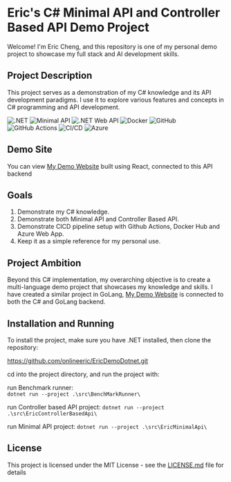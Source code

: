 # Eric's C# Minimal API and Controller Based API Demo Project

Welcome! I'm Eric Cheng, and this repository is one of my personal demo project to showcase my full stack and AI development skills.

## Project Description

This project serves as a demonstration of my C# knowledge and its API development paradigms. I use it to explore various features and concepts in C# programming and API development.

![.NET](https://img.shields.io/badge/-C%23-512BD4?logo=.net&logoColor=white)
![Minimal API](https://img.shields.io/badge/-Minimal%20API-512BD4?logo=.net&logoColor=white)
![.NET Web API](https://img.shields.io/badge/-%20Web%20API-512BD4?logo=.net&logoColor=white)
![Docker](https://img.shields.io/badge/-Docker-2496ED?logo=docker&logoColor=white)
![GitHub](https://img.shields.io/badge/-GitHub-181717?logo=github&logoColor=white)
![GitHub Actions](https://img.shields.io/badge/-GitHub%20Actions-2088FF?logo=github-actions&logoColor=white)
![CI/CD](https://img.shields.io/badge/-CI%2FCD-5C6BC0?logo=jenkins&logoColor=white)
![Azure](https://img.shields.io/badge/-Azure-0089D6?logo=microsoft-azure&logoColor=white)

## Demo Site

You can view [My Demo Website](https://agreeable-water-061d90800.5.azurestaticapps.net) built using React, connected to this API backend  

## Goals

1. Demonstrate my C# knowledge.
2. Demonstrate both Minimal API and Controller Based API.
3. Demonstrate CICD pipeline setup with Github Actions, Docker Hub and Azure Web App.
4. Keep it as a simple reference for my personal use.

## Project Ambition

Beyond this C# implementation, my overarching objective is to create a multi-language demo project that showcases my knowledge and skills. I have created a similar project in GoLang, [My Demo Website](https://agreeable-water-061d90800.5.azurestaticapps.net) is connected to both the C# and GoLang backend.

## Installation and Running

To install the project, make sure you have .NET installed, then clone the repository:

https://github.com/onlineeric/EricDemoDotnet.git

cd into the project directory, and run the project with:

run Benchmark runner:  
`dotnet run --project .\src\BenchMarkRunner\`

run Controller based API project:
`dotnet run --project .\src\EricControllerBasedApi\`

run Minimal API project:
`dotnet run --project .\src\EricMinimalApi\`

## License

This project is licensed under the MIT License - see the [LICENSE.md](LICENSE.md) file for details
